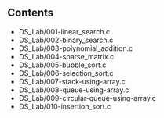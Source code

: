 ## Contents 

- DS_Lab/001-linear_search.c 
- DS_Lab/002-binary_search.c 
- DS_Lab/003-polynomial_addition.c 
- DS_Lab/004-sparse_matrix.c 
- DS_Lab/005-bubble_sort.c 
- DS_Lab/006-selection_sort.c 
- DS_Lab/007-stack-using-array.c 
- DS_Lab/008-queue-using-array.c 
- DS_Lab/009-circular-queue-using-array.c 
- DS_Lab/010-insertion_sort.c 
